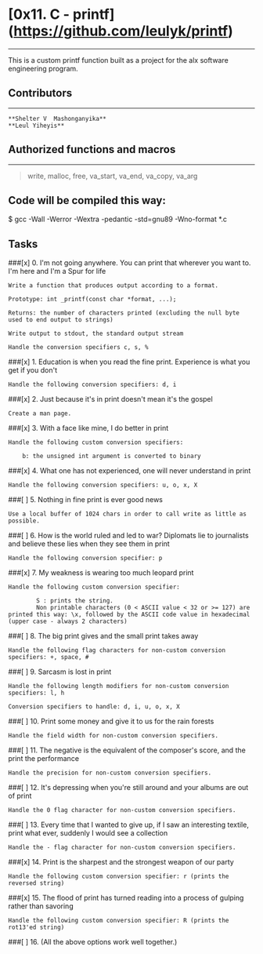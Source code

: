 # **[0x11. C - printf] (https://github.com/leulyk/printf)**
------------------------------------------------------------------------------------------------

This is a custom printf function built as a project for the alx software engineering program. 

## **Contributors**
------------------------------------------------------------------------------------------------
	
	**Shelter V  Mashonganyika**
	**Leul Yiheyis**
	
## **Authorized functions and macros**
------------------------------------------------------------------------------------------------
> write, malloc, free, va_start, va_end, va_copy, va_arg

## Code will be compiled this way:

$ gcc -Wall -Werror -Wextra -pedantic -std=gnu89 -Wno-format *.c

## **Tasks**

###[x] 0. I'm not going anywhere. You can print that wherever you want to. I'm here and I'm a Spur for life

	Write a function that produces output according to a format.

	Prototype: int _printf(const char *format, ...);

	Returns: the number of characters printed (excluding the null byte used to end output to strings)

	Write output to stdout, the standard output stream

	Handle the conversion specifiers c, s, %

###[x] 1. Education is when you read the fine print. Experience is what you get if you don't 

	Handle the following conversion specifiers: d, i

###[x] 2. Just because it's in print doesn't mean it's the gospel 

	Create a man page.

###[x] 3. With a face like mine, I do better in print

	Handle the following custom conversion specifiers:

    	b: the unsigned int argument is converted to binary

###[x] 4. What one has not experienced, one will never understand in print

	Handle the following conversion specifiers: u, o, x, X

###[ ] 5. Nothing in fine print is ever good news 

	Use a local buffer of 1024 chars in order to call write as little as possible.

###[ ] 6. How is the world ruled and led to war? Diplomats lie to journalists and believe these lies when they see them in print 

	Handle the following conversion specifier: p

###[x] 7. My weakness is wearing too much leopard print 

	Handle the following custom conversion specifier:

    		S : prints the string.
    		Non printable characters (0 < ASCII value < 32 or >= 127) are printed this way: \x, followed by the ASCII code value in hexadecimal (upper case - always 2 characters)


###[ ] 8. The big print gives and the small print takes away 

	Handle the following flag characters for non-custom conversion specifiers: +, space, #

###[ ] 9. Sarcasm is lost in print 

	Handle the following length modifiers for non-custom conversion specifiers: l, h

	Conversion specifiers to handle: d, i, u, o, x, X

###[ ] 10. Print some money and give it to us for the rain forests

	Handle the field width for non-custom conversion specifiers.

###[ ] 11. The negative is the equivalent of the composer's score, and the print the performance

	Handle the precision for non-custom conversion specifiers.

###[ ] 12. It's depressing when you're still around and your albums are out of print

	Handle the 0 flag character for non-custom conversion specifiers.

###[ ] 13. Every time that I wanted to give up, if I saw an interesting textile, print what ever, suddenly I would see a collection 

	Handle the - flag character for non-custom conversion specifiers.

###[x] 14. Print is the sharpest and the strongest weapon of our party

	Handle the following custom conversion specifier: r (prints the reversed string)

###[x] 15. The flood of print has turned reading into a process of gulping rather than savoring

	Handle the following custom conversion specifier: R (prints the rot13'ed string)

###[ ] 16. (All the above options work well together.)
